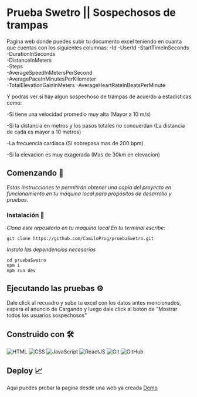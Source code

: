 # Prueba Swetro || Sospechosos de trampas

Pagina web donde puedes subir tu documento excel teniendo en cuanta que cuentas con los siguientes columnas: 
-Id	
-UserId	
-StartTimeInSeconds 
-DurationInSeconds	
-DistanceInMeters	
-Steps	
-AverageSpeedInMetersPerSecond	
-AveragePaceInMinutesPerKilometer	
-TotalElevationGainInMeters	
-AverageHeartRateInBeatsPerMinute

Y podras ver si hay algun sospechoso de trampas de acuerdo a estadisticas como:

-Si tiene una velocidad promedio muy alta (Mayor a 10 m/s)

-Si la distancia en metros y los pasos totales no concuerdan (La distancia de cada es mayor a 10 metros)

-La frecuencia cardiaca (Si sobrepasa mas de 200 bpm)

-Si la elevacion es muy exagerada (Mas de 30km en elevacion)

## Comenzando 🚀
_Estas instrucciones te permitirán obtener una copia del proyecto en funcionamiento en tu máquina local para propósitos de desarrollo y pruebas._

### Instalación 🔧

_Clona este repositorio en tu maquina local_
_En tu terminal escribe:_

```
git clone https://github.com/CamiloProg/pruebaSwetro.git
```
_Instala las dependencias necesarias_

```
cd pruebaSwetro
npm i
npm run dev
```
## Ejecutando las pruebas ⚙️

Dale click al recuadro y sube tu excel con los datos antes mencionados, espera el anuncio de Cargando y luego dale click al boton de "Mostrar todos los usuarios sospechosos"

## Construido con 🛠️
 ![HTML](https://img.shields.io/badge/HTML5-E34F26?style=for-the-badge&logo=html5&logoColor=white) ![CSS](https://img.shields.io/badge/CSS3-1572B6?style=for-the-badge&logo=css3&logoColor=white)  ![JavaScript](https://img.shields.io/badge/JavaScript-323330?style=for-the-badge&logo=javascript&logoColor=F7DF1E)   ![ReactJS](https://img.shields.io/badge/React-20232A?style=for-the-badge&logo=react&logoColor=61DAFB)
 ![Git](https://img.shields.io/badge/GIT-E44C30?style=for-the-badge&logo=git&logoColor=white)   ![GitHub](https://img.shields.io/badge/GitHub-100000?style=for-the-badge&logo=github&logoColor=white) 


 ## Deploy 📈 
Aqui puedes probar la pagina desde una web ya creada
[Demo](https://camiloprog-pruebaswetro.netlify.app/)
